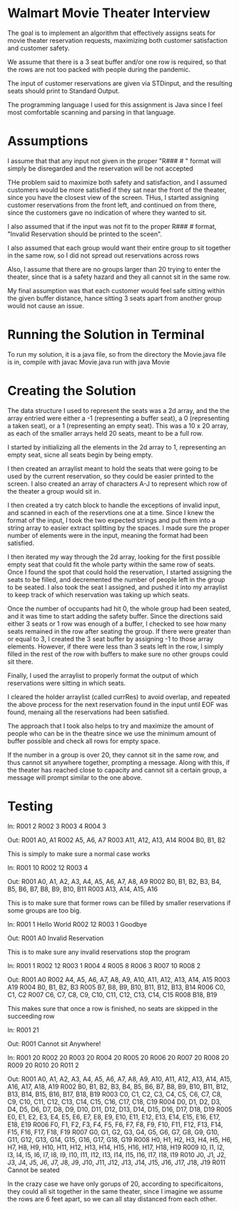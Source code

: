 # Walmart Movie Theater Interview

The goal is to implement an algorithm that effectively assigns seats for movie theater reservation requests, maximizing both customer satisfaction and customer safety. 

We assume that there is a 3 seat buffer and/or one row is required, so that the rows are not too packed with people during the pandemic.

The input of customer reservations are given via STDinput, and the resulting seats should print to Standard Output.

The programming language I used for this assignment is Java since I feel most comfortable scanning and parsing in that language. 

# Assumptions

I assume that that any input not given in the proper "R### # " format will simply be disregarded and the reservation will be not accepted

THe problem said to maximize both safety and satisfaction, and I assumed customers would be more satisfied if they sat near the front of the theater, since you have the closest view of the screen. THus, I started assigning customer reservations from the front left, and continued on from there, since the customers gave no indication of where they wanted to sit.

I also assumed that if the input was not fit to the proper R### # format, "Invalid Reservation should be printed to the sceen".

I also assumed that each group would want their entire group to sit together in the same row, so I did not spread out reservations across rows

Also, I assume that there are no groups larger than 20 trying to enter the theater, since that is a safety hazard and they all cannot sit in the same row.

My final assumption was that each customer would feel safe sitting within the given buffer distance, hance sitting 3 seats apart from another group would not cause an issue.

# Running the Solution in Terminal

To run my solution, it is a java file, so from the directory the Movie.java file is in, 
compile with javac Movie.java 
run with java Movie

# Creating the Solution

The data structure I used to represent the seats was  a 2d array, and the the array entried were either a -1 (representing a buffer seat), a 0 (representing a taken seat), or a 1 (representing an empty seat). This was a 10 x 20 array, as each of the smaller arrays held 20 seats, meant to be a full row. 

I started by initializing all the elements in the 2d array to 1, representing an empty seat, sicne all seats begin by being empty.

I then created an arraylist meant to hold the seats that were going to be used by the current reservation, so they could be easier printed to the screen. I also created an array of characters A-J to represent which row of the theater a group would sit in.

I then created a try catch block to handle the exceptions of invalid input, and scanned in each of the reservtions one at a time. Since I knew the format of the input, I took the two expected strings and put them into a string array to easier extract splitting by the spaces. I made sure the proper number of elements were in the input, meaning the format had been satisfied.

I then iterated my way through the 2d array, looking for the first possible empty seat that could fit the whole party within the same row of seats. Once I found the spot that could hold the reservation, I started assigning the seats to be filled, and decremented the number of people left in the group to be seated. I also took the seat I assigned, and pushed it into my arraylist to keep track of which reservation was taking up which seats.

Once the number of occupants had hit 0, the whole group had been seated, and it was time to start adding the safety buffer. Since the directions said either 3 seats or 1 row was enough of a buffer, I checked to see how many seats remained in the row after seating the group. If there were greater than or equal to 3, I created the 3 seat buffer by assigning -1 to those array elements. However, if there were less than 3 seats left in the row, I simply filled in the rest of the row with buffers to make sure no other groups could sit there.

Finally, I used the arraylist to properly format the output of which reservations were sitting in which seats. 

I cleared the holder arraylist (called currRes) to avoid overlap, and repeated the above process for the next reservation found in the input until EOF was found, menaing all the reservations had been satisfied.

The approach that I took also helps to try and maximize the amount of people who can be in the theatre since we use the minimum amount of buffer possible and check all rows for empty space.

If the number in a group is over 20, they cannot sit in the same row, and thus cannot sit anywhere together, prompting a message. Along with this, if the theater has reached close to capacity and cannot sit a certain group, a message will prompt similar to the one above.


# Testing

In:
R001 2
R002 3
R003 4
R004 3

Out:
R001 A0, A1
R002 A5, A6, A7
R003 A11, A12, A13, A14
R004 B0, B1, B2


This is simply to make sure a normal case works

In:
R001 10
R002 12
R003 4

Out:
R001 A0, A1, A2, A3, A4, A5, A6, A7, A8, A9
R002 B0, B1, B2, B3, B4, B5, B6, B7, B8, B9, B10, B11
R003 A13, A14, A15, A16

This is to make sure that former rows can be filled by smaller reservations if some groups are too big.

In:
R001 1
Hello World
R002 12
R003 1
Goodbye

Out:
R001 A0
Invalid Reservation

This is to make sure any invalid reservations stop the program

In:
R001 1
R002 12
R003 1
R004 4
R005 8
R006 3
R007 10
R008 2

Out: 
R001 A0
R002 A4, A5, A6, A7, A8, A9, A10, A11, A12, A13, A14, A15
R003 A19
R004 B0, B1, B2, B3
R005 B7, B8, B9, B10, B11, B12, B13, B14
R006 C0, C1, C2
R007 C6, C7, C8, C9, C10, C11, C12, C13, C14, C15
R008 B18, B19

This makes sure that once a row is finished, no seats are skipped in the succeeding row

In: 
R001 21

Out:
R001 Cannot sit Anywhere!

In:
R001 20
R002 20
R003 20
R004 20
R005 20
R006 20
R007 20
R008 20
R009 20
R010 20
R011 2

Out:
R001 A0, A1, A2, A3, A4, A5, A6, A7, A8, A9, A10, A11, A12, A13, A14, A15, A16, A17, A18, A19
R002 B0, B1, B2, B3, B4, B5, B6, B7, B8, B9, B10, B11, B12, B13, B14, B15, B16, B17, B18, B19
R003 C0, C1, C2, C3, C4, C5, C6, C7, C8, C9, C10, C11, C12, C13, C14, C15, C16, C17, C18, C19
R004 D0, D1, D2, D3, D4, D5, D6, D7, D8, D9, D10, D11, D12, D13, D14, D15, D16, D17, D18, D19
R005 E0, E1, E2, E3, E4, E5, E6, E7, E8, E9, E10, E11, E12, E13, E14, E15, E16, E17, E18, E19
R006 F0, F1, F2, F3, F4, F5, F6, F7, F8, F9, F10, F11, F12, F13, F14, F15, F16, F17, F18, F19
R007 G0, G1, G2, G3, G4, G5, G6, G7, G8, G9, G10, G11, G12, G13, G14, G15, G16, G17, G18, G19
R008 H0, H1, H2, H3, H4, H5, H6, H7, H8, H9, H10, H11, H12, H13, H14, H15, H16, H17, H18, H19
R009 I0, I1, I2, I3, I4, I5, I6, I7, I8, I9, I10, I11, I12, I13, I14, I15, I16, I17, I18, I19
R010 J0, J1, J2, J3, J4, J5, J6, J7, J8, J9, J10, J11, J12, J13, J14, J15, J16, J17, J18, J19
R011 Cannot be seated

In the crazy case we have only gorups of 20, according to specificaitons, they could all sit together in the same theater, since I imagine we assume the rows are 6 feet apart, so we can all stay distanced from each other.












